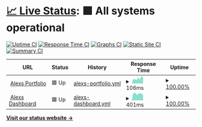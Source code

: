 # [📈 Live Status](https://demo.upptime.js.org): <!--live status--> **🟩 All systems operational**

[![Uptime CI](https://github.com/uptimey/upptime/workflows/Uptime%20CI/badge.svg)](https://github.com/uptimey/upptime/actions?query=workflow%3A%22Uptime+CI%22)
[![Response Time CI](https://github.com/uptimey/upptime/workflows/Response%20Time%20CI/badge.svg)](https://github.com/uptimey/upptime/actions?query=workflow%3A%22Response+Time+CI%22)
[![Graphs CI](https://github.com/uptimey/upptime/workflows/Graphs%20CI/badge.svg)](https://github.com/uptimey/upptime/actions?query=workflow%3A%22Graphs+CI%22)
[![Static Site CI](https://github.com/uptimey/upptime/workflows/Static%20Site%20CI/badge.svg)](https://github.com/uptimey/upptime/actions?query=workflow%3A%22Static+Site+CI%22)
[![Summary CI](https://github.com/uptimey/upptime/workflows/Summary%20CI/badge.svg)](https://github.com/uptimey/upptime/actions?query=workflow%3A%22Summary+CI%22)

<!--start: status pages-->
<!-- This summary is generated by Upptime (https://github.com/upptime/upptime) -->
<!-- Do not edit this manually, your changes will be overwritten -->
<!-- prettier-ignore -->
| URL | Status | History | Response Time | Uptime |
| --- | ------ | ------- | ------------- | ------ |
| <img alt="" src="https://icons.duckduckgo.com/ip3/panluvme.github.io.ico" height="13"> [Alexs Portfolio](https://panluvme.github.io/) | 🟩 Up | [alexs-portfolio.yml](https://github.com/uptimey/upptime/commits/HEAD/history/alexs-portfolio.yml) | <details><summary><img alt="Response time graph" src="./graphs/alexs-portfolio/response-time-week.png" height="20"> 106ms</summary><br><a href="https://uptimey.github.io/upptime/history/alexs-portfolio"><img alt="Response time 129" src="https://img.shields.io/endpoint?url=https%3A%2F%2Fraw.githubusercontent.com%2Fuptimey%2Fupptime%2FHEAD%2Fapi%2Falexs-portfolio%2Fresponse-time.json"></a><br><a href="https://uptimey.github.io/upptime/history/alexs-portfolio"><img alt="24-hour response time 186" src="https://img.shields.io/endpoint?url=https%3A%2F%2Fraw.githubusercontent.com%2Fuptimey%2Fupptime%2FHEAD%2Fapi%2Falexs-portfolio%2Fresponse-time-day.json"></a><br><a href="https://uptimey.github.io/upptime/history/alexs-portfolio"><img alt="7-day response time 106" src="https://img.shields.io/endpoint?url=https%3A%2F%2Fraw.githubusercontent.com%2Fuptimey%2Fupptime%2FHEAD%2Fapi%2Falexs-portfolio%2Fresponse-time-week.json"></a><br><a href="https://uptimey.github.io/upptime/history/alexs-portfolio"><img alt="30-day response time 203" src="https://img.shields.io/endpoint?url=https%3A%2F%2Fraw.githubusercontent.com%2Fuptimey%2Fupptime%2FHEAD%2Fapi%2Falexs-portfolio%2Fresponse-time-month.json"></a><br><a href="https://uptimey.github.io/upptime/history/alexs-portfolio"><img alt="1-year response time 129" src="https://img.shields.io/endpoint?url=https%3A%2F%2Fraw.githubusercontent.com%2Fuptimey%2Fupptime%2FHEAD%2Fapi%2Falexs-portfolio%2Fresponse-time-year.json"></a></details> | <details><summary><a href="https://uptimey.github.io/upptime/history/alexs-portfolio">100.00%</a></summary><a href="https://uptimey.github.io/upptime/history/alexs-portfolio"><img alt="All-time uptime 100.00%" src="https://img.shields.io/endpoint?url=https%3A%2F%2Fraw.githubusercontent.com%2Fuptimey%2Fupptime%2FHEAD%2Fapi%2Falexs-portfolio%2Fuptime.json"></a><br><a href="https://uptimey.github.io/upptime/history/alexs-portfolio"><img alt="24-hour uptime 100.00%" src="https://img.shields.io/endpoint?url=https%3A%2F%2Fraw.githubusercontent.com%2Fuptimey%2Fupptime%2FHEAD%2Fapi%2Falexs-portfolio%2Fuptime-day.json"></a><br><a href="https://uptimey.github.io/upptime/history/alexs-portfolio"><img alt="7-day uptime 100.00%" src="https://img.shields.io/endpoint?url=https%3A%2F%2Fraw.githubusercontent.com%2Fuptimey%2Fupptime%2FHEAD%2Fapi%2Falexs-portfolio%2Fuptime-week.json"></a><br><a href="https://uptimey.github.io/upptime/history/alexs-portfolio"><img alt="30-day uptime 100.00%" src="https://img.shields.io/endpoint?url=https%3A%2F%2Fraw.githubusercontent.com%2Fuptimey%2Fupptime%2FHEAD%2Fapi%2Falexs-portfolio%2Fuptime-month.json"></a><br><a href="https://uptimey.github.io/upptime/history/alexs-portfolio"><img alt="1-year uptime 100.00%" src="https://img.shields.io/endpoint?url=https%3A%2F%2Fraw.githubusercontent.com%2Fuptimey%2Fupptime%2FHEAD%2Fapi%2Falexs-portfolio%2Fuptime-year.json"></a></details>
| <img alt="" src="https://icons.duckduckgo.com/ip3/dash.pandashii.com.ico" height="13"> [Alexs Dashboard](https://dash.pandashii.com/) | 🟩 Up | [alexs-dashboard.yml](https://github.com/uptimey/upptime/commits/HEAD/history/alexs-dashboard.yml) | <details><summary><img alt="Response time graph" src="./graphs/alexs-dashboard/response-time-week.png" height="20"> 401ms</summary><br><a href="https://uptimey.github.io/upptime/history/alexs-dashboard"><img alt="Response time 448" src="https://img.shields.io/endpoint?url=https%3A%2F%2Fraw.githubusercontent.com%2Fuptimey%2Fupptime%2FHEAD%2Fapi%2Falexs-dashboard%2Fresponse-time.json"></a><br><a href="https://uptimey.github.io/upptime/history/alexs-dashboard"><img alt="24-hour response time 258" src="https://img.shields.io/endpoint?url=https%3A%2F%2Fraw.githubusercontent.com%2Fuptimey%2Fupptime%2FHEAD%2Fapi%2Falexs-dashboard%2Fresponse-time-day.json"></a><br><a href="https://uptimey.github.io/upptime/history/alexs-dashboard"><img alt="7-day response time 401" src="https://img.shields.io/endpoint?url=https%3A%2F%2Fraw.githubusercontent.com%2Fuptimey%2Fupptime%2FHEAD%2Fapi%2Falexs-dashboard%2Fresponse-time-week.json"></a><br><a href="https://uptimey.github.io/upptime/history/alexs-dashboard"><img alt="30-day response time 387" src="https://img.shields.io/endpoint?url=https%3A%2F%2Fraw.githubusercontent.com%2Fuptimey%2Fupptime%2FHEAD%2Fapi%2Falexs-dashboard%2Fresponse-time-month.json"></a><br><a href="https://uptimey.github.io/upptime/history/alexs-dashboard"><img alt="1-year response time 448" src="https://img.shields.io/endpoint?url=https%3A%2F%2Fraw.githubusercontent.com%2Fuptimey%2Fupptime%2FHEAD%2Fapi%2Falexs-dashboard%2Fresponse-time-year.json"></a></details> | <details><summary><a href="https://uptimey.github.io/upptime/history/alexs-dashboard">100.00%</a></summary><a href="https://uptimey.github.io/upptime/history/alexs-dashboard"><img alt="All-time uptime 80.48%" src="https://img.shields.io/endpoint?url=https%3A%2F%2Fraw.githubusercontent.com%2Fuptimey%2Fupptime%2FHEAD%2Fapi%2Falexs-dashboard%2Fuptime.json"></a><br><a href="https://uptimey.github.io/upptime/history/alexs-dashboard"><img alt="24-hour uptime 100.00%" src="https://img.shields.io/endpoint?url=https%3A%2F%2Fraw.githubusercontent.com%2Fuptimey%2Fupptime%2FHEAD%2Fapi%2Falexs-dashboard%2Fuptime-day.json"></a><br><a href="https://uptimey.github.io/upptime/history/alexs-dashboard"><img alt="7-day uptime 100.00%" src="https://img.shields.io/endpoint?url=https%3A%2F%2Fraw.githubusercontent.com%2Fuptimey%2Fupptime%2FHEAD%2Fapi%2Falexs-dashboard%2Fuptime-week.json"></a><br><a href="https://uptimey.github.io/upptime/history/alexs-dashboard"><img alt="30-day uptime 100.00%" src="https://img.shields.io/endpoint?url=https%3A%2F%2Fraw.githubusercontent.com%2Fuptimey%2Fupptime%2FHEAD%2Fapi%2Falexs-dashboard%2Fuptime-month.json"></a><br><a href="https://uptimey.github.io/upptime/history/alexs-dashboard"><img alt="1-year uptime 80.48%" src="https://img.shields.io/endpoint?url=https%3A%2F%2Fraw.githubusercontent.com%2Fuptimey%2Fupptime%2FHEAD%2Fapi%2Falexs-dashboard%2Fuptime-year.json"></a></details>

<!--end: status pages-->

[**Visit our status website →**](https://uptimey.github.io/upptime)
